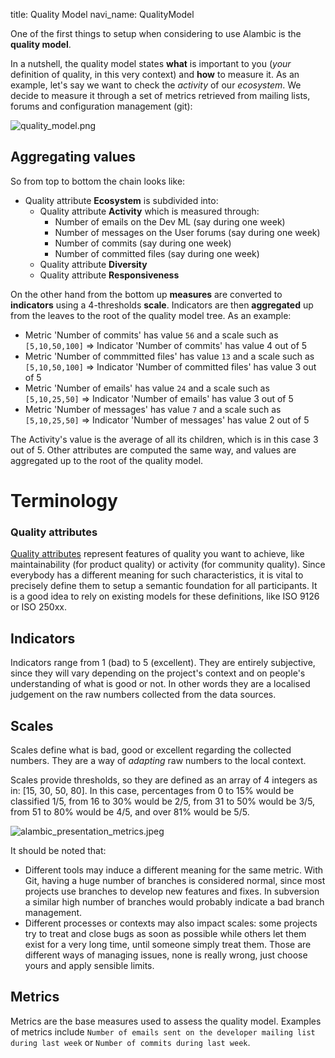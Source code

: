 title: Quality Model
navi_name: QualityModel

One of the first things to setup when considering to use Alambic is the **quality model**.

In a nutshell, the quality model states **what** is important to you (*your* definition of quality, in this very context) and **how** to measure it. As an example, let's say we want to check the *activity* of our *ecosystem*. We decide to measure it through a set of metrics retrieved from mailing lists, forums and configuration management (git):

![quality_model.png](/images/basic_quality_model.png)

## Aggregating values

So from top to bottom the chain looks like:

* Quality attribute **Ecosystem** is subdivided into:
    * Quality attribute **Activity** which is measured through:
        * Number of emails on the Dev ML (say during one week)
        * Number of messages on the User forums (say during one week)
        * Number of commits (say during one week)
        * Number of committed files (say during one week)
    * Quality attribute **Diversity**
    * Quality attribute **Responsiveness**

On the other hand from the bottom up **measures** are converted to **indicators** using a 4-thresholds **scale**. Indicators are then **aggregated** up from the leaves to the root of the quality model tree. As an example:

* Metric 'Number of commits' has value `56` and a scale such as `[5,10,50,100]` => Indicator 'Number of commits' has value 4 out of 5
* Metric 'Number of commmitted files' has value `13` and a scale such as `[5,10,50,100]` => Indicator 'Number of committed files' has value 3 out of 5
* Metric 'Number of emails' has value `24` and a scale such as `[5,10,25,50]` => Indicator 'Number of emails' has value 3 out of 5
* Metric 'Number of messages' has value `7` and a scale such as `[5,10,25,50]` => Indicator 'Number of messages' has value 2 out of 5

The Activity's value is the average of all its children, which is in this case 3 out of 5. Other attributes are computed the same way, and values are aggregated up to the root of the quality model.

# Terminology

### Quality attributes

[Quality attributes](Attributes) represent features of quality you want to achieve, like maintainability (for product quality) or activity (for community quality). Since everybody has a different meaning for such characteristics, it is vital to precisely define them to setup a semantic foundation for all participants. It is a good idea to rely on existing models for these definitions, like ISO 9126 or ISO 250xx.

## Indicators

Indicators range from 1 (bad) to 5 (excellent). They are entirely subjective, since they will vary depending on the project's context and on people's understanding of what is good or not. In other words they are a localised judgement on the raw numbers collected from the data sources.

## Scales

Scales define what is bad, good or excellent regarding the collected numbers. They are a way of *adapting* raw numbers to the local context.

Scales provide thresholds, so they are defined as an array of 4 integers as in: [15, 30, 50, 80]. In this case, percentages from 0 to 15% would be classified 1/5, from 16 to 30% would be 2/5, from 31 to 50% would be 3/5, from 51 to 80% would be 4/5, and over 81% would be 5/5.

![alambic_presentation_metrics.jpeg](/images/alambic_presentation_metrics.jpeg)

It should be noted that:

* Different tools may induce a different meaning for the same metric. With Git, having a huge number of branches is considered normal, since most projects use branches to develop new features and fixes. In subversion a similar high number of branches would probably indicate a bad branch management.
* Different processes or contexts may also impact scales: some projects try to treat and close bugs as soon as possible while others let them exist for a very long time, until someone simply treat them. Those are different ways of managing issues, none is really wrong, just choose yours and apply sensible limits.

## Metrics

Metrics are the base measures used to assess the quality model. Examples of metrics include `Number of emails sent on the developer mailing list during last week` or `Number of commits during last week`.
